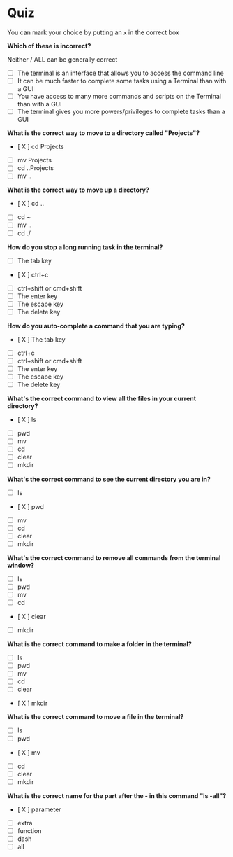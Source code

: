 # Quiz

You can mark your choice by putting an `x` in the correct box

**Which of these is incorrect?**

Neither / ALL can be generally correct

- [ ] The terminal is an interface that allows you to access the command line
- [ ] It can be much faster to complete some tasks using a Terminal than with a GUI
- [ ] You have access to many more commands and scripts on the Terminal than with a GUI
- [ ] The terminal gives you more powers/privileges to complete tasks than a GUI

**What is the correct way to move to a directory called "Projects"?**

- [ X ] cd Projects
- [ ] mv Projects
- [ ] cd ..Projects
- [ ] mv ..

**What is the correct way to move up a directory?**

- [ X ] cd ..
- [ ] cd ~
- [ ] mv ..
- [ ] cd ./

**How do you stop a long running task in the terminal?**

- [ ] The tab key
- [ X ] ctrl+c
- [ ] ctrl+shift or cmd+shift
- [ ] The enter key
- [ ] The escape key
- [ ] The delete key

**How do you auto-complete a command that you are typing?**

- [ X ] The tab key
- [ ] ctrl+c
- [ ] ctrl+shift or cmd+shift
- [ ] The enter key
- [ ] The escape key
- [ ] The delete key

**What's the correct command to view all the files in your current directory?**

- [ X ] ls
- [ ] pwd
- [ ] mv
- [ ] cd
- [ ] clear
- [ ] mkdir

**What's the correct command to see the current directory you are in?**

- [ ] ls
- [ X ] pwd
- [ ] mv
- [ ] cd
- [ ] clear
- [ ] mkdir

**What's the correct command to remove all commands from the terminal window?**

- [ ] ls
- [ ] pwd
- [ ] mv
- [ ] cd
- [ X ] clear
- [ ] mkdir

**What is the correct command to make a folder in the terminal?**

- [ ] ls
- [ ] pwd
- [ ] mv
- [ ] cd
- [ ] clear
- [ X ] mkdir

**What is the correct command to move a file in the terminal?**

- [ ] ls
- [ ] pwd
- [ X ] mv
- [ ] cd
- [ ] clear
- [ ] mkdir

**What is the correct name for the part after the - in this command "ls -all"?**

- [ X ] parameter
- [ ] extra
- [ ] function
- [ ] dash
- [ ] all
